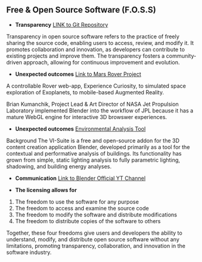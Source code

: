 ## Free & Open Source Software (F.O.S.S) 

* **Transparency** [LINK to Git Repository](https://projects.blender.org/blender/blender "Blender Repo")

Transparency in open source software refers to the practice of freely sharing the source code, enabling users to access, review, and modify it. It promotes collaboration and innovation, as developers can contribute to existing projects and improve them. The transparency fosters a community-driven approach, allowing for continuous improvement and evolution.

* **Unexpected outcomes** [Link to Mars Rover Project](https://www.blender.org/user-stories/nasas-experience-curiosity/ "NASA Curiosity Rover")

A controllable Rover web-app, Experience Curiosity, to simulated space exploration of Exoplanets, to mobile-based Augmented Reality.

Brian Kumanchik, Project Lead & Art Director of NASA Jet Propulsion Laboratory implemented Blender into the workflow of JPL because it has a mature WebGL engine for interactive 3D browswer experiences.

* **Unexpected outcomes** [Environmental Analysis Tool](https://www.researchgate.net/figure/Blender-interface-with-VI-Suite-elements_fig6_319700974 "Envrionemental Analysis Modification")

Background The VI-Suite is a free and open-source addon for the 3D content creation application Blender, developed primarily as a tool for the contextual and performative analysis of buildings. Its functionality has grown from simple, static lighting analysis to fully parametric lighting, shadowing, and building energy analyses.

* **Communication** [Link to Blender Official YT Channel](https://www.youtube.com/@BlenderOfficial/videos "Official Youtube Channel")

* **The licensing allows for**

1. The freedom to use the software for any purpose
2. The freedom to access and examine the source code
3. The freedom to modify the software and distribute modifications
4. The freedom to distribute copies of the software to others

Together, these four freedoms give users and developers the ability to understand, modify, and distribute open source software without any limitations, promoting transparency, collaboration, and innovation in the software industry.
